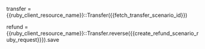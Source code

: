 transfer = {{ruby_client_resource_name}}::Transfer({{fetch_transfer_scenario_id}})

refund = {{ruby_client_resource_name}}::Transfer.reverse({{create_refund_scenario_ruby_request}}}).save